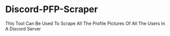 # Discord-PFP-Scraper
This Tool Can Be Used To Scrape All The Profile Pictures Of All The Users In A Discord Server

